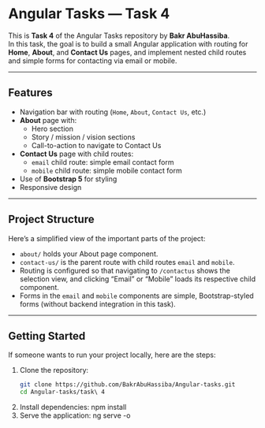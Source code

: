 # Angular Tasks — Task 4

This is **Task 4** of the Angular Tasks repository by **Bakr AbuHassiba**.  
In this task, the goal is to build a small Angular application with routing for **Home**, **About**, and **Contact Us** pages, and implement nested child routes and simple forms for contacting via email or mobile.

---

##  Features

- Navigation bar with routing (`Home`, `About`, `Contact Us`, etc.)
- **About** page with:
  - Hero section
  - Story / mission / vision sections  
  - Call-to-action to navigate to Contact Us
- **Contact Us** page with child routes:
  - `email` child route: simple email contact form
  - `mobile` child route: simple mobile contact form
- Use of **Bootstrap 5** for styling
- Responsive design

---

##  Project Structure

Here’s a simplified view of the important parts of the project:

- `about/` holds your About page component.
- `contact-us/` is the parent route with child routes `email` and `mobile`.
- Routing is configured so that navigating to `/contactus` shows the selection view, and clicking “Email” or “Mobile” loads its respective child component.
- Forms in the `email` and `mobile` components are simple, Bootstrap-styled forms (without backend integration in this task).

---

##  Getting Started

If someone wants to run your project locally, here are the steps:

1. Clone the repository:
   ```bash
   git clone https://github.com/BakrAbuHassiba/Angular-tasks.git
   cd Angular-tasks/task\ 4
2. Install dependencies:
   npm install
3. Serve the application:
    ng serve -o
